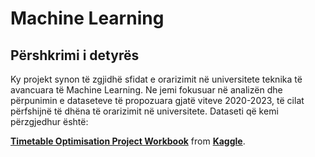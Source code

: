 # Machine Learning

## Përshkrimi i detyrës

Ky projekt synon të zgjidhë sfidat e orarizimit në universitete teknika të avancuara të Machine Learning. Ne jemi fokusuar në analizën dhe përpunimin e dataseteve të propozuara gjatë viteve 2020-2023, të cilat përfshijnë të dhëna të orarizimit në universitete. Dataseti që kemi përzgjedhur është:

**[Timetable Optimisation Project Workbook](https://www.kaggle.com/datasets/anonymousfrog95/assignment-and-scheduling-optimisation-workbook)** from **[Kaggle](https://www.kaggle.com)**.




